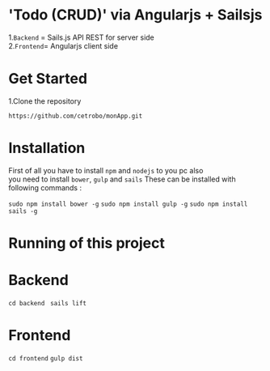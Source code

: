 'Todo (CRUD)' via Angularjs + Sailsjs
==================

1.`Backend` = Sails.js API REST for server side <br> 2.`Frontend`= Angularjs client side

Get Started
==================
1.Clone the repository

`https://github.com/cetrobo/monApp.git` 

Installation
==================

First of all you have to install `npm` and `nodejs` to you pc also <br> you need to install `bower`, `gulp` and  `sails`  These can be installed with following commands :

`sudo npm install bower -g`
`sudo npm install gulp -g`
`sudo npm install sails -g`

Running of this project
==================

<h1>Backend</h1>

`cd backend `
`sails lift`


<h1>Frontend</h1>


`cd frontend`
`gulp dist`



